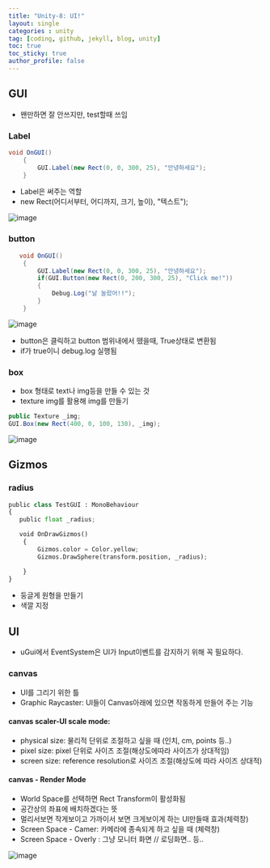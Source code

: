 ```yaml
---
title: "Unity-8: UI!"
layout: single
categories : unity
tag: [coding, github, jekyll, blog, unity]
toc: true
toc_sticky: true
author_profile: false
---
```



## GUI

- 왠만하면 잘 안쓰지만, test할때 쓰임

### Label

```c#
void OnGUI()
    {
        GUI.Label(new Rect(0, 0, 300, 25), "안녕하세요");
    }
```
- Label은 써주는 역할
- new Rect(어디서부터, 어디까지, 크기, 높이), "텍스트");

![image](https://user-images.githubusercontent.com/111720411/209941223-54657119-ee4b-4abc-9478-1c4e213dcf89.png)

### button

```c#
   void OnGUI()
    {
        GUI.Label(new Rect(0, 0, 300, 25), "안녕하세요");
        if(GUI.Button(new Rect(0, 200, 300, 25), "Click me!"))
        {
            Debug.Log("날 눌렀어!!");
        }
    }
```

![image](https://user-images.githubusercontent.com/111720411/209941247-7250cf65-649a-4ace-bbfd-e7efa024e38e.png)

- button은 클릭하고 button 범위내에서 뗐을때, True상태로 변환됨
- if가 true이니 debug.log 실행됨


### box

- box 형태로 text나 img등을 만들 수 있는 것
- texture img를 활용해 img를 만들기

```c#
public Texture _img;
GUI.Box(new Rect(400, 0, 100, 130), _img);
```

![image](https://user-images.githubusercontent.com/111720411/209941262-b9ee60a3-f789-4e30-9e7d-abf3b0febfe8.png)



## Gizmos


### radius

```py
public class TestGUI : MonoBehaviour
{
   public float _radius;

   void OnDrawGizmos()
    {
        Gizmos.color = Color.yellow;
        Gizmos.DrawSphere(transform.position, _radius);

    }
}
```

- 둥글게 원형을 만들기
- 색깔 지정


## UI

- uGui에서 EventSystem은 UI가 Input이벤트를 감지하기 위해 꼭 필요하다.

### canvas

- UI를 그리기 위한 틀
- Graphic Raycaster: UI들이 Canvas아래에 있으면 작동하게 만들어 주는 기능

#### canvas scaler-UI scale mode:
  - physical size: 물리적 단위로 조절하고 싶을 때 (인치, cm, points 등..)
 - pixel size: pixel 단위로 사이즈 조절(해상도에따라 사이즈가 상대적임)
 - screen size: reference resolution로 사이즈 조절(해상도에 따라 사이즈 상대적)

#### canvas - Render Mode
 - World Space를 선택하면 Rect Transform이 활성화됨
 - 공간상의 좌표에 배치하겠다는 뜻
 - 멀리서보면 작게보이고 가까이서 보면 크게보이게 하는 UI만들때 효과(체력창)
 - Screen Space - Camer: 카메라에 종속되게 하고 싶을 때 (체력창)
 - Screen Space - Overly : 그냥 모니터 화면 // 로딩화면.. 등..



![image](https://user-images.githubusercontent.com/111720411/209941209-335ef733-8942-4ffd-b75e-092560a5edc1.png)
